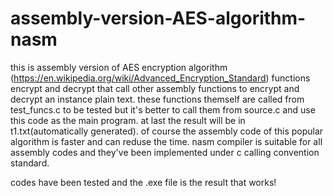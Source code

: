 # assembly-version-AES-algorithm-nasm

this is assembly version of AES encryption algorithm (https://en.wikipedia.org/wiki/Advanced_Encryption_Standard)
functions encrypt and decrypt that call other assembly functions to encrypt and decrypt an instance plain text.
these functions themself are called from test_funcs.c to be tested but it's better to call them from source.c and use this code
as the main program. at last the result will be in t1.txt(automatically generated).
of course the assembly code of this popular algorithm is faster and can reduse the time.
nasm compiler is suitable for all assembly codes and they've been implemented under c calling convention standard.

codes have been tested and the .exe file is the result that works!


